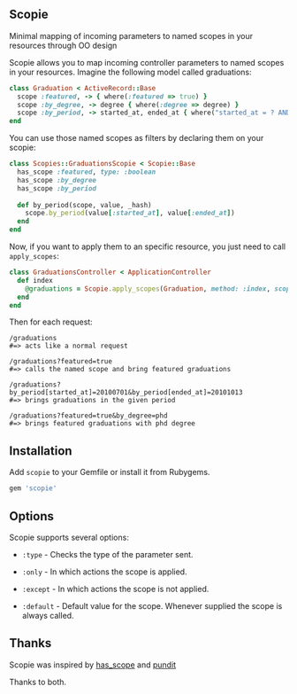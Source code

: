 ## Scopie
Minimal mapping of incoming parameters to named scopes in your resources through OO design

Scopie allows you to map incoming controller parameters to named scopes in your resources.
Imagine the following model called graduations:

```ruby
class Graduation < ActiveRecord::Base
  scope :featured, -> { where(:featured => true) }
  scope :by_degree, -> degree { where(:degree => degree) }
  scope :by_period, -> started_at, ended_at { where("started_at = ? AND ended_at = ?", started_at, ended_at) }
end
```

You can use those named scopes as filters by declaring them on your scopie:

```ruby
class Scopies::GraduationsScopie < Scopie::Base
  has_scope :featured, type: :boolean
  has_scope :by_degree
  has_scope :by_period
  
  def by_period(scope, value, _hash)
    scope.by_period(value[:started_at], value[:ended_at])
  end
end
```

Now, if you want to apply them to an specific resource, you just need to call `apply_scopes`:

```ruby
class GraduationsController < ApplicationController
  def index
    @graduations = Scopie.apply_scopes(Graduation, method: :index, scopie: Scopies::GraduationsScopie.new).all
  end
end
```

Then for each request:

```
/graduations
#=> acts like a normal request

/graduations?featured=true
#=> calls the named scope and bring featured graduations

/graduations?by_period[started_at]=20100701&by_period[ended_at]=20101013
#=> brings graduations in the given period

/graduations?featured=true&by_degree=phd
#=> brings featured graduations with phd degree
```

## Installation

Add `scopie` to your Gemfile or install it from Rubygems.

```ruby
gem 'scopie'
```

## Options

Scopie supports several options:

* `:type` - Checks the type of the parameter sent.

* `:only` - In which actions the scope is applied.

* `:except` - In which actions the scope is not applied.

* `:default` - Default value for the scope. Whenever supplied the scope is always called.

## Thanks

Scopie was inspired by [has_scope](http://github.com/plataformatec/has_scope) and [pundit](http://github.com/elabs/pubdit)

Thanks to both.
